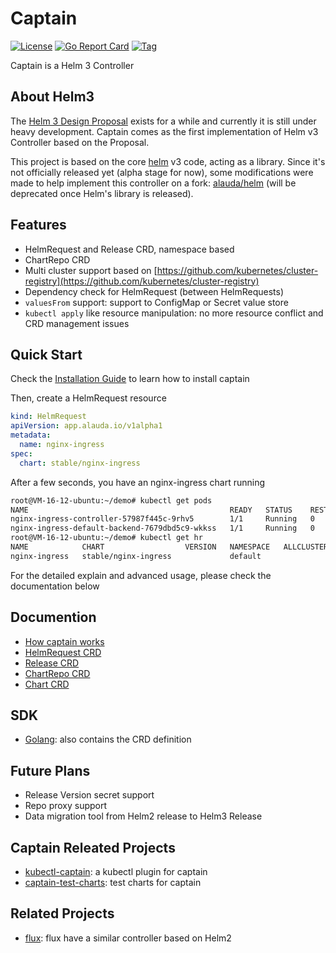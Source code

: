 # Captain

[![License](https://img.shields.io/badge/License-Apache%202.0-blue.svg)](https://opensource.org/licenses/Apache-2.0) [![Go Report Card](https://goreportcard.com/badge/github.com/alauda/captain)](https://goreportcard.com/report/github.com/alauda/captain) [![Tag](https://img.shields.io/github/tag/alauda/captain)](https://img.shields.io/github/tag/alauda/captain)

Captain is a Helm 3 Controller

## About Helm3 

The [Helm 3 Design Proposal](https://github.com/helm/community/blob/master/helm-v3/000-helm-v3.md) exists for a while and currently it is still under heavy development. Captain comes as the first implementation of Helm v3 Controller based on the Proposal.

This project is based on the core [helm](https://github.com/helm/helm) v3 code, acting as a library. Since it's not officially 
released yet (alpha stage for now), some modifications were made to help implement this controller on a fork: [alauda/helm](https://github.com/alauda/helm) (will be deprecated once Helm's library is released).

## Features
* HelmRequest and Release CRD, namespace based
* ChartRepo CRD
* Multi cluster support based on [https://github.com/kubernetes/cluster-registry](https://github.com/kubernetes/cluster-registry)
* Dependency check for HelmRequest (between HelmRequests)
* `valuesFrom` support: support to ConfigMap or Secret value store
* `kubectl apply` like resource manipulation: no more resource conflict and CRD management issues


## Quick Start
Check the [Installation Guide](./docs/install.md) to learn how to install captain

Then, create a HelmRequest resource 

```yaml
kind: HelmRequest
apiVersion: app.alauda.io/v1alpha1
metadata:
  name: nginx-ingress
spec:
  chart: stable/nginx-ingress
```
After a few seconds, you have an nginx-ingress chart running

```bash
root@VM-16-12-ubuntu:~/demo# kubectl get pods
NAME                                             READY   STATUS    RESTARTS   AGE
nginx-ingress-controller-57987f445c-9rhv5        1/1     Running   0          16s
nginx-ingress-default-backend-7679dbd5c9-wkkss   1/1     Running   0          16s
root@VM-16-12-ubuntu:~/demo# kubectl get hr
NAME            CHART                  VERSION   NAMESPACE   ALLCLUSTER   PHASE    AGE
nginx-ingress   stable/nginx-ingress             default                  Synced   23s
```

For the detailed explain and advanced usage, please check the documentation below



## Documention

* [How captain works](./docs/captain.md)
* [HelmRequest CRD](./docs/helmrequest.md)
* [Release CRD](./docs/release.md)
* [ChartRepo CRD](./docs/chartrepo.md)
* [Chart CRD](./docs/chart.md)


## SDK
* [Golang](https://github.com/alauda/helm-crds): also contains the CRD definition



## Future Plans

* Release Version secret support
* Repo proxy support
* Data migration tool from Helm2 release to Helm3 Release


## Captain Releated Projects
* [kubectl-captain](https://github.com/alauda/kubectl-captain): a kubectl plugin for captain
* [captain-test-charts](https://github.com/alauda/captain-test-charts): test charts for captain


## Related Projects

* [flux](https://github.com/fluxcd/flux): flux have a similar controller based on Helm2


